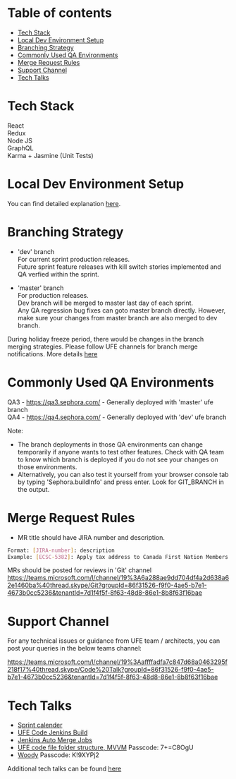 # Table of contents

-   [Tech Stack](#tech-stack)
-   [Local Dev Environment Setup](./environment.md)
-   [Branching Strategy](#branching-strategy)
-   [Commonly Used QA Environments](#commonly-used-qa-environments)
-   [Merge Request Rules](#merge-request-rules)
-   [Support Channel](#support-channel)
-   [Tech Talks](#tech-talks)

# Tech Stack

React  
Redux  
Node JS  
GraphQL  
Karma + Jasmine (Unit Tests)

# Local Dev Environment Setup

You can find detailed explanation [here](./environment.md).

# Branching Strategy

-   'dev' branch  
    For current sprint production releases.  
    Future sprint feature releases with kill switch stories implemented and QA verfied within the sprint.

-   'master' branch  
    For production releases.  
    Dev branch will be merged to master last day of each sprint.  
    Any QA regression bug fixes can goto master branch directly. However, make sure your changes from master branch are also merged to dev branch.

During holiday freeze period, there would be changes in the branch merging strategies. Please follow UFE channels for branch merge notifications. More details [here](https://confluence.sephora.com/wiki/display/FEE/UFE+Branching+Strategy)

# Commonly Used QA Environments

QA3 - https://qa3.sephora.com/ - Generally deployed with 'master' ufe branch  
QA4 - https://qa4.sephora.com/ - Generally deployed with 'dev' ufe branch

Note:

-   The branch deployments in those QA environments can change temporarily if anyone wants to test other features. Check with QA team to know which branch is deployed if you do not see your changes on those environments.
-   Alternatively, you can also test it yourself from your browser console tab by typing 'Sephora.buildInfo' and press enter. Look for GIT_BRANCH in the output.

# Merge Request Rules

-   MR title should have JIRA number and description.

```sh
Format: [JIRA-number]: description
Example: [ECSC-5382]: Apply tax address to Canada First Nation Members
```

MRs should be posted for reviews in 'Git' channel
https://teams.microsoft.com/l/channel/19%3A6a288ae9dd704df4a2d638a62e1460ba%40thread.skype/Git?groupId=86f31526-f9f0-4ae5-b7e1-4673b0cc5236&tenantId=7d1f4f5f-8f63-48d8-86e1-8b8f63f16bae

# Support Channel

For any technical issues or guidance from UFE team / architects, you can post your queries in the below teams channel:

https://teams.microsoft.com/l/channel/19%3Aaffffadfa7c847d68a0463295f218f17%40thread.skype/Code%20Talk?groupId=86f31526-f9f0-4ae5-b7e1-4673b0cc5236&tenantId=7d1f4f5f-8f63-48d8-86e1-8b8f63f16bae

# Tech Talks

-   [Sprint calender](https://confluence.sephora.com/wiki/display/ILLUMINATE/2025+Sprint+Calendar)
-   [UFE Code Jenkins Build](https://jenkins.lipstack.sephoraus.com/view/frontend/job/github-code-build-ufe/)
-   [Jenkins Auto Merge Jobs](https://jenkins.lipstack.sephoraus.com/view/merge/)
-   [UFE code file folder structure, MVVM](https://sephora.zoom.us/rec/play/YlSJh-ysJmgAW3RXQq_WDgge909PGmm1Lv75zUDMMBUmzO_IDMvu65Z7FQJ5rEyH1qFFXKoVev6uPden.bGD3xljks60aIOSu?canPlayFromShare=true&from=share_recording_detail&continueMode=true&componentName=rec-play&originRequestUrl=https%3A%2F%2Fsephora.zoom.us%2Frec%2Fshare%2FNB1j1l0AuJnspJ2MkXCnfUpYeTR_0xYGuJw2aPP6YthtGXdN9wgjg1zX67MtnF8C.qimFnu21TEghfLU_)
    Passcode: 7+=C8OgU
-   [Woody](https://sephora.zoom.us/rec/play/EIZFBOeRZHmjK-ruiJ1cXkCuFr2NIf0e_nto7OkSX6d9LZVhRGGBYR0abpzT8Tyttc12l2zNB1gcyhI-.J8e1imA9m6i5IjP1?canPlayFromShare=true&from=share_recording_detail&continueMode=true&componentName=rec-play&originRequestUrl=https%3A%2F%2Fsephora.zoom.us%2Frec%2Fshare%2FFkrD6XHUCtLwF0MJ5BQzEj8ZqgRwaZKqmDOPhGWCC6G7svPvmicr-TfzlxkHnQTf.wJM-LWSvfrlq938o)
    Passcode: K!9XYPj2

Additional tech talks can be found [here](https://confluence.sephora.com/wiki/display/FEE/UFE+Team+Notes)
